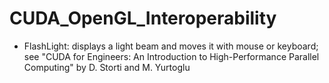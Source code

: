 # CUDA_OpenGL_Interoperability

- FlashLight: displays a light beam and moves it with mouse or keyboard; see "CUDA for Engineers: An Introduction to High-Performance Parallel Computing" by D. Storti and M. Yurtoglu
